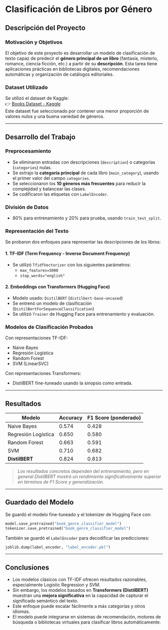 
# Clasificación de Libros por Género

## Descripción del Proyecto

### Motivación y Objetivos
El objetivo de este proyecto es desarrollar un modelo de clasificación de texto capaz de predecir el **género principal de un libro** (fantasía, misterio, romance, ciencia ficción, etc.) a partir de su **descripción**. Esta tarea tiene aplicaciones prácticas en bibliotecas digitales, recomendaciones automáticas y organización de catálogos editoriales.

### Dataset Utilizado
Se utilizó el dataset de Kaggle:  
👉 [Books Dataset - Kaggle](https://www.kaggle.com/datasets/abdallahwagih/books-dataset/data)  
Este dataset fue seleccionado por contener una menor proporción de valores nulos y una buena variedad de géneros.

---

## Desarrollo del Trabajo

### Preprocesamiento
- Se eliminaron entradas con descripciones (`description`) o categorías (`categories`) nulas.
- Se extrajo la **categoría principal** de cada libro (`main_category`), usando el primer valor del campo `categories`.
- Se seleccionaron los **10 géneros más frecuentes** para reducir la complejidad y balancear las clases.
- Se codificaron las etiquetas con `LabelEncoder`.

### División de Datos
- 80% para entrenamiento y 20% para prueba, usando `train_test_split`.

### Representación del Texto
Se probaron dos enfoques para representar las descripciones de los libros:

#### 1. **TF-IDF (Term Frequency - Inverse Document Frequency)**
- Se utilizó `TfidfVectorizer` con los siguientes parámetros:
  - `max_features=5000`
  - `stop_words="english"`

#### 2. **Embeddings con Transformers (Hugging Face)**
- Modelo usado: `DistilBERT` (`distilbert-base-uncased`)
- Se entrenó un modelo de clasificación (`DistilBertForSequenceClassification`)
- Se utilizó `Trainer` de Hugging Face para entrenamiento y evaluación.

### Modelos de Clasificación Probados
Con representaciones TF-IDF:
- Naive Bayes
- Regresión Logística
- Random Forest
- SVM (LinearSVC)

Con representaciones Transformers:
- DistilBERT fine-tuneado usando la sinopsis como entrada.

---

## Resultados

| Modelo                | Accuracy | F1 Score (ponderado) |
|------------------------|----------|----------------------|
| Naive Bayes           | 0.574    | 0.428                |
| Regresión Logística   | 0.650    | 0.580                |
| Random Forest         | 0.663    | 0.591                |
| SVM                   | 0.710    | 0.682                |
| **DistilBERT**        | 0.824    | 0.813                |

> *Los resultados concretos dependen del entrenamiento, pero en general DistilBERT mostró un rendimiento significativamente superior en términos de F1 Score y generalización.*

---

## Guardado del Modelo
Se guardó el modelo fine-tuneado y el tokenizer de Hugging Face con:

```python
model.save_pretrained("book_genre_classifier_model")
tokenizer.save_pretrained("book_genre_classifier_model")
```

También se guardó el `LabelEncoder` para decodificar las predicciones:
```python
joblib.dump(label_encoder, "label_encoder.pkl")
```

---

## Conclusiones

- Los modelos clásicos con TF-IDF ofrecen resultados razonables, especialmente Logistic Regression y SVM.
- Sin embargo, los modelos basados en **Transformers (DistilBERT)** muestran una **mejora significativa** en la capacidad de capturar el significado semántico del texto.
- Este enfoque puede escalar fácilmente a más categorías y otros idiomas.
- El modelo puede integrarse en sistemas de recomendación, motores de búsqueda o bibliotecas virtuales para clasificar libros automáticamente.

